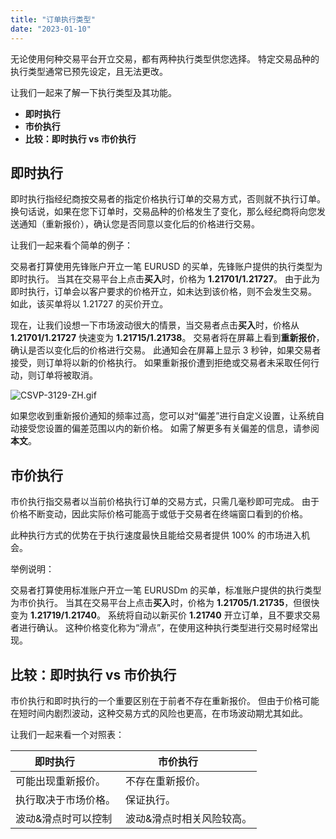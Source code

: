 ```yaml
---
title: "订单执行类型"
date: "2023-01-10"
---
```


无论使用何种交易平台开立交易，都有两种执行类型供您选择。 特定交易品种的执行类型通常已预先设定，且无法更改。

让我们一起来了解一下执行类型及其功能。

- **即时执行**
- **市价执行**
- **比较：即时执行 vs 市价执行**

## **即时执行**

即时执行指经纪商按交易者的指定价格执行订单的交易方式，否则就不执行订单。 换句话说，如果在您下订单时，交易品种的价格发生了变化，那么经纪商将向您发送通知（重新报价），确认您是否同意以变化后的价格进行交易。

让我们一起来看个简单的例子：

交易者打算使用先锋账户开立一笔 EURUSD 的买单，先锋账户提供的执行类型为即时执行。 当其在交易平台上点击**买入**时，价格为 **1.21701/1.21727**。 由于此为即时执行，订单会以客户要求的价格开立，如未达到该价格，则不会发生交易。 如此，该买单将以 1.21727 的买价开立。

现在，让我们设想一下市场波动很大的情景，当交易者点击**买入**时，价格从 **1.21701/1.21727** 快速变为 **1.21715/1.21738**。 交易者将在屏幕上看到**重新报价**，确认是否以变化后的价格进行交易。 此通知会在屏幕上显示 3 秒钟，如果交易者接受，则订单将以新的价格执行。 如果重新报价遭到拒绝或交易者未采取任何行动，则订单将被取消。

![CSVP-3129-ZH.gif](https://get.exness.help/hc/article_attachments/7144929199890/CSVP-3129-ZH.gif)

如果您收到重新报价通知的频率过高，您可以对“偏差”进行自定义设置，让系统自动接受您设置的偏差范围以内的新价格。 如需了解更多有关偏差的信息，请参阅**本文**。

## **市价执行**

市价执行指交易者以当前价格执行订单的交易方式，只需几毫秒即可完成。 由于价格不断变动，因此实际价格可能高于或低于交易者在终端窗口看到的价格。

此种执行方式的优势在于执行速度最快且能给交易者提供 100% 的市场进入机会。

举例说明：

交易者打算使用标准账户开立一笔 EURUSDm 的买单，标准账户提供的执行类型为市价执行。 当其在交易平台上点击**买入**时，价格为 **1.21705/1.21735**，但很快变为 **1.21719/1.21740**。 系统将自动以新买价 **1.21740** 开立订单，且不要求交易者进行确认。 这种价格变化称为“滑点”，在使用这种执行类型进行交易时经常出现。

## **比较：即时执行 vs 市价执行**

市价执行和即时执行的一个重要区别在于前者不存在重新报价。 但由于价格可能在短时间内剧烈波动，这种交易方式的风险也更高，在市场波动期尤其如此。

让我们一起来看一个对照表：

| **即时执行**         | **市价执行**         |
| --- | --- |
| 可能出现重新报价。 | 不存在重新报价。 |
| 执行取决于市场价格。 | 保证执行。 |
| 波动&滑点时可以控制 | 波动&滑点时相关风险较高。 |

